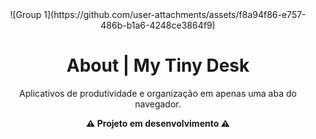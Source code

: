 <div align=center>
  ![Group 1](https://github.com/user-attachments/assets/f8a94f86-e757-486b-b1a6-4248ce3864f9)
</div>



<div align= center>
  <h1>About | My Tiny Desk</h1>
  <p>Aplicativos de produtividade e organização em apenas uma aba do navegador.</p>
  <strong> ⚠ Projeto em desenvolvimento ⚠</strong> 
</div>

